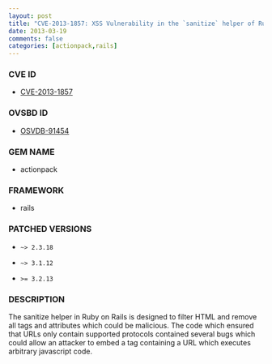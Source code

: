```yaml
---
layout: post
title: "CVE-2013-1857: XSS Vulnerability in the `sanitize` helper of Ruby on Rails"
date: 2013-03-19
comments: false
categories: [actionpack,rails]
---
```



### CVE ID

* [CVE-2013-1857](http://osvdb.org/show/osvdb/91454)



### OVSBD ID

* [OSVDB-91454](http://osvdb.org/show/osvdb/91454)


### GEM NAME

* actionpack

### FRAMEWORK

* rails


### PATCHED VERSIONS


* `~> 2.3.18`

* `~> 3.1.12`

* `>= 3.2.13`


### DESCRIPTION

The sanitize helper in Ruby on Rails is designed to
filter HTML and remove all tags and attributes which could be
malicious. The code which ensured that URLs only contain supported
protocols contained several bugs which could allow an attacker to
embed a tag containing a URL which executes arbitrary javascript
code.

